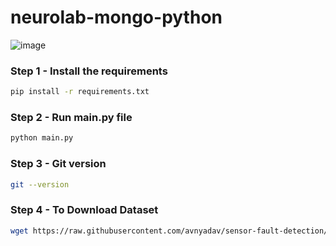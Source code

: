 # neurolab-mongo-python

![image](https://user-images.githubusercontent.com/57321948/196933065-4b16c235-f3b9-4391-9cfe-4affcec87c35.png)

### Step 1 - Install the requirements

```bash
pip install -r requirements.txt
```

### Step 2 - Run main.py file

```bash
python main.py
```
### Step 3 - Git version

```bash
git --version
```

### Step 4 - To Download Dataset

```bash
wget https://raw.githubusercontent.com/avnyadav/sensor-fault-detection/main/aps_failure_training_set1.csv
```